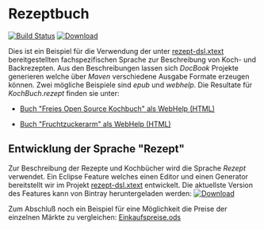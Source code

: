 # Rezeptbuch
[![Build Status](https://travis-ci.org/FunThomas424242/rezeptbuch.svg?branch=master)](https://travis-ci.org/FunThomas424242/rezeptbuch)
[ ![Download](https://api.bintray.com/packages/funthomas424242/sonstiges/rezeptbuch/images/download.svg) ](https://bintray.com/funthomas424242/sonstiges/rezeptbuch/_latestVersion)

Dies ist ein Beispiel für die Verwendung der unter [rezept-dsl.xtext](https://github.com/FunThomas424242/rezept-dsl.xtext)
bereitgestellten fachspezifischen Sprache zur Beschreibung von Koch- und Backrezepten.
Aus den Beschreibungen lassen sich *DocBook* Projekte generieren welche über *Maven*
verschiedene Ausgabe Formate erzeugen können. Zwei mögliche Beispiele sind *epub*
und *webhelp*. Die Resultate für *KochBuch.rezept* finden sie unter: 

* [Buch "Freies Open Source Kochbuch" als WebHelp (HTML)](http://funthomas424242.github.io/rezeptbuch/kochbuch/index.html)

* [Buch "Fruchtzuckerarm" als WebHelp (HTML)](http://funthomas424242.github.io/rezeptbuch/fruchtzuckerarm/index.html)

## Entwicklung der Sprache "Rezept"

Zur Beschreibung der Rezepte und Kochbücher wird die Sprache *Rezept* verwendet. Ein Eclipse Feature welches einen Editor und einen Generator bereitstellt wir im Projekt [rezept-dsl.xtext](https://github.com/funthomas424242/rezept-dsl.xtext) entwickelt. Die aktuellste Version des Features kann von Bintray heruntergeladen werden:  [ ![Download](https://api.bintray.com/packages/funthomas424242/eclipse-features/rezept-dsl.xtext/images/download.svg) ](https://bintray.com/funthomas424242/eclipse-features/rezept-dsl.xtext/_latestVersion)


Zum Abschluß noch ein Beispiel für eine Möglichkeit die Preise der einzelnen Märkte zu vergleichen:
[Einkaufspreise.ods](https://github.com/FunThomas424242/rezeptbuch/blob/master/EinkaufsPreise.ods)


